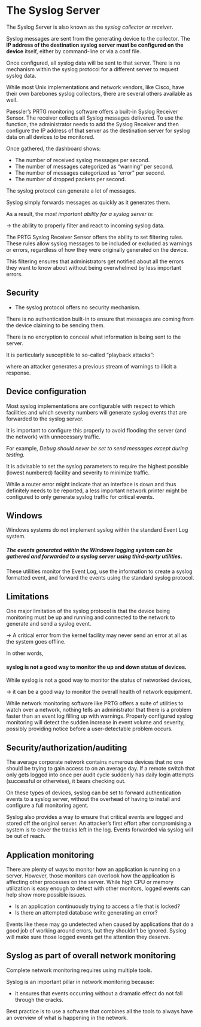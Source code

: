 # The Syslog Server
The Syslog Server is also known as the *syslog collector or receiver*.

Syslog messages are sent from the generating device to the collector.
The **IP address of the destination syslog server must be configured on the device** itself,
either by command-line or via a conf file. 

Once configured, all syslog data will be sent to that server.
There is no mechanism within the syslog protocol for a different server to request syslog data.


While most Unix implementations and network vendors, like Cisco, have their own barebones syslog collectors,
there are several others available as well.


Paessler’s PRTG monitoring software offers a built-in Syslog Receiver Sensor.
The receiver collects all Syslog messages delivered.
To use the function, the administrator needs to add the Syslog Receiver and then configure the IP address of that server as the destination server
for syslog data on all devices to be monitored.


Once gathered, the dashboard shows:

- The number of received syslog messages per second.
- The number of messages categorized as “warning” per second.
- The number of messages categorized as “error” per second.
- The number of dropped packets per second.
 
The syslog protocol can generate a lot of messages.

Syslog simply forwards messages as quickly as it generates them.

As a result, the *most important ability for a syslog server is*:

-> the ability to properly filter and react to incoming syslog data.


The PRTG Syslog Receiver Sensor offers the ability to set filtering rules.
These rules allow syslog messages to be included or excluded as warnings or errors,
regardless of how they were originally generated on the device.

This filtering ensures that administrators get notified about all the errors they want to know about
without being overwhelmed by less important errors.

## Security
- The syslog protocol offers no security mechanism.

There is no authentication built-in to ensure that messages are coming from the device claiming to be sending them.

There is no encryption to conceal what information is being sent to the server.

It is particularly susceptible to so-called “playback attacks”:

where an attacker generates a previous stream of warnings to illicit a response.

## Device configuration
Most syslog implementations are configurable with respect to which facilities and which severity numbers will generate syslog events that are forwarded to the syslog server.

It is important to configure this properly to avoid flooding the server (and the network) with unnecessary traffic.

For example, *Debug should never be set to send messages except during testing.*

It is advisable to set the syslog parameters to require the highest possible (lowest numbered) facility and severity to minimize traffic. 

While a router error might indicate that an interface is down and thus definitely needs to be reported,
a less important network printer might be configured to only generate syslog traffic for critical events.

## Windows
Windows systems do not implement syslog within the standard Event Log system.
##### The events generated within the Windows logging system can be gathered and forwarded to a syslog server using third-party utilities.
These utilities monitor the Event Log, use the information to create a syslog formatted event,
and forward the events using the standard syslog protocol.

## Limitations
One major limitation of the syslog protocol is that the device being monitoring must be up and running and connected to the network to generate and send a syslog event.

-> A critical error from the kernel facility may never send an error at all as the system goes offline.

In other words,
#### syslog is not a good way to monitor the up and down status of devices.

While syslog is not a good way to monitor the status of networked devices,

-> it can be a good way to monitor the overall health of network equipment.

While network monitoring software like PRTG offers a suite of utilities to watch over a network,
nothing tells an administrator that there is a problem faster than an event log filling up with warnings.
Properly configured syslog monitoring will detect the sudden increase in event volume and severity,
possibly providing notice before a user-detectable problem occurs.

## Security/authorization/auditing
The average corporate network contains numerous devices that no one should be trying to gain access to on an average day.
If a remote switch that only gets logged into once per audit cycle suddenly has daily login attempts (successful or otherwise),
it bears checking out.

On these types of devices, syslog can be set to forward authentication events to a syslog server,
without the overhead of having to install and configure a full monitoring agent.

Syslog also provides a way to ensure that critical events are logged and stored off the original server.
An attacker’s first effort after compromising a system is to cover the tracks left in the log.
Events forwarded via syslog will be out of reach.

## Application monitoring
There are plenty of ways to monitor how an application is running on a server.
However, those monitors can overlook how the application is affecting other processes on the server.
While high CPU or memory utilization is easy enough to detect with other monitors,
logged events can help show more possible issues.

- Is an application continuously trying to access a file that is locked?
- Is there an attempted database write generating an error?

Events like these may go undetected when caused by applications that do a good job of working around errors,
but they shouldn’t be ignored.
Syslog will make sure those logged events get the attention they deserve.

## Syslog as part of overall network monitoring
Complete network monitoring requires using multiple tools.

Syslog is an important pillar in network monitoring because:
- it ensures that events occurring without a dramatic effect do not fall through the cracks.

Best practice is to use a software that combines all the tools to always have an overview of what is happening in the network.
